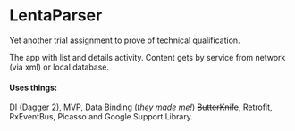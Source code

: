 # LentaParser

Yet another trial assignment to prove of technical qualification. 

The app with list and details activity.
Content gets by service from network (via xml) or local database.

#### Uses things:

DI (Dagger 2), MVP, Data Binding (_they made me!_) ~~ButterKnife~~, Retrofit, RxEventBus, Picasso and Google Support Library.